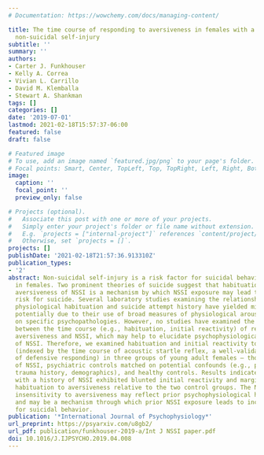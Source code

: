 ```yaml
---
# Documentation: https://wowchemy.com/docs/managing-content/

title: The time course of responding to aversiveness in females with a history of
  non-suicidal self-injury
subtitle: ''
summary: ''
authors:
- Carter J. Funkhouser
- Kelly A. Correa
- Vivian L. Carrillo
- David M. Klemballa
- Stewart A. Shankman
tags: []
categories: []
date: '2019-07-01'
lastmod: 2021-02-18T15:57:37-06:00
featured: false
draft: false

# Featured image
# To use, add an image named `featured.jpg/png` to your page's folder.
# Focal points: Smart, Center, TopLeft, Top, TopRight, Left, Right, BottomLeft, Bottom, BottomRight.
image:
  caption: ''
  focal_point: ''
  preview_only: false

# Projects (optional).
#   Associate this post with one or more of your projects.
#   Simply enter your project's folder or file name without extension.
#   E.g. `projects = ["internal-project"]` references `content/project/deep-learning/index.md`.
#   Otherwise, set `projects = []`.
projects: []
publishDate: '2021-02-18T21:57:36.913310Z'
publication_types:
- '2'
abstract: Non-suicidal self-injury is a risk factor for suicidal behavior, particularly
  in females. Two prominent theories of suicide suggest that habituation to the psychophysiological
  aversiveness of NSSI is a mechanism by which NSSI exposure may lead to increased
  risk for suicide. Several laboratory studies examining the relationship between
  physiological habituation and suicide attempt history have yielded mixed results,
  potentially due to their use of broad measures of physiological arousal and/or focus
  on specific psychopathologies. However, no studies have examined the association
  between the time course (e.g., habituation, initial reactivity) of responding to
  aversiveness and NSSI, which may help to elucidate psychophysiological mechanisms
  of NSSI. Therefore, we examined habituation and initial reactivity to aversiveness
  (indexed by the time course of acoustic startle reflex, a well-validated measure
  of defensive responding) in three groups of young adult females – those with a history
  of NSSI, psychiatric controls matched on potential confounds (e.g., psychopathology,
  trauma history, demographics), and healthy controls. Results indicated that individuals
  with a history of NSSI exhibited blunted initial reactivity and marginally slower
  habituation to aversiveness relative to the two control groups. The NSSI group's
  insensitivity to aversiveness may reflect prior psychophysiological habituation,
  and may be a mechanism through which prior NSSI exposure leads to increased risk
  for suicidal behavior.
publication: '*International Journal of Psychophysiology*'
url_preprint: https://psyarxiv.com/u8gb2/
url_pdf: publication/funkhouser-2019-a/Int J NSSI paper.pdf
doi: 10.1016/J.IJPSYCHO.2019.04.008
---
```

